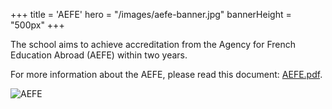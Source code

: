 +++
title = 'AEFE'
hero = "/images/aefe-banner.jpg"
bannerHeight = "500px"
+++

The school aims to achieve accreditation from the Agency for French Education Abroad (AEFE) within two years.

For more information about the AEFE, please read this document: [AEFE.pdf](/aefe.pdf).

![AEFE](/images/aefe_etab_accompagne.png "AEFE")
